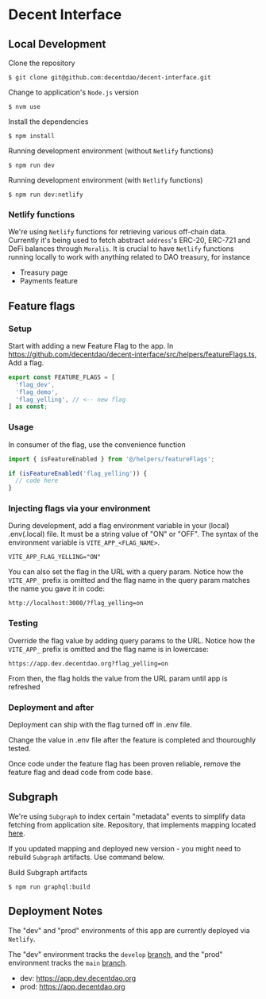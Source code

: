 # Decent Interface

## Local Development

Clone the repository

```shell
$ git clone git@github.com:decentdao/decent-interface.git
```

Change to application's `Node.js` version

```shell
$ nvm use
```

Install the dependencies

```shell
$ npm install
```

Running development environment (without `Netlify` functions)

```shell
$ npm run dev
```

Running development environment (with `Netlify` functions)

```shell
$ npm run dev:netlify
```

### Netlify functions

We're using `Netlify` functions for retrieving various off-chain data.
Currently it's being used to fetch abstract `address`'s ERC-20, ERC-721 and DeFi balances through `Moralis`.
It is crucial to have `Netlify` functions running locally to work with anything related to DAO treasury, for instance

- Treasury page
- Payments feature

## Feature flags

### Setup

Start with adding a new Feature Flag to the app. In https://github.com/decentdao/decent-interface/src/helpers/featureFlags.ts, Add a flag.

```typescript
export const FEATURE_FLAGS = [
  'flag_dev',
  'flag_demo',
  'flag_yelling', // <-- new flag
] as const;
```

### Usage

In consumer of the flag, use the convenience function

```typescript
import { isFeatureEnabled } from '@/helpers/featureFlags';

if (isFeatureEnabled('flag_yelling')) {
  // code here
}
```

### Injecting flags via your environment

During development, add a flag environment variable in your (local) .env(.local) file. It must be a string value of "ON" or "OFF". The syntax of the environment variable is `VITE_APP_<FLAG_NAME>`.

```shell
VITE_APP_FLAG_YELLING="ON"
```

You can also set the flag in the URL with a query param. Notice how the `VITE_APP_` prefix is omitted and the flag name in the query param matches the name you gave it in code:

```shell
http://localhost:3000/?flag_yelling=on
```

### Testing

Override the flag value by adding query params to the URL. Notice how the `VITE_APP_` prefix is omitted and the flag name is in lowercase:

```
https://app.dev.decentdao.org?flag_yelling=on
```

From then, the flag holds the value from the URL param until app is refreshed

### Deployment and after

Deployment can ship with the flag turned off in .env file.

Change the value in .env file after the feature is completed and thouroughly tested.

Once code under the feature flag has been proven reliable, remove the feature flag and dead code from code base.

## Subgraph

We're using `Subgraph` to index certain "metadata" events to simplify data fetching from application site.
Repository, that implements mapping located [here](https://github.com/decentdao/decent-subgraph).

If you updated mapping and deployed new version - you might need to rebuild `Subgraph` artifacts. Use command below.

Build Subgraph artifacts

```shell
$ npm run graphql:build
```

## Deployment Notes

The "dev" and "prod" environments of this app are currently deployed via `Netlify`.

The "dev" environment tracks the `develop` [branch](https://github.com/decentdao/decent-interface/tree/develop), and the "prod" environment tracks the `main` [branch](https://github.com/decentdao/decent-interface/tree/main).

- dev: https://app.dev.decentdao.org
- prod: https://app.decentdao.org
